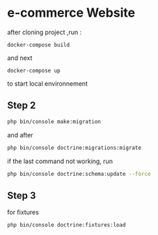 #  e-commerce Website

after cloning project ,run : 

``` 
docker-compose build
``` 
and next 

``` 
docker-compose up
``` 
to start local environnement

## Step 2

 ```bash
 php bin/console make:migration
 ``` 
 
and after

```bash
php bin/console doctrine:migrations:migrate
```

if the last command not working, run 

```bash
php bin/console doctrine:schema:update --force
```

## Step 3

for fixtures  

```bash
php bin/console doctrine:fixtures:load
```
